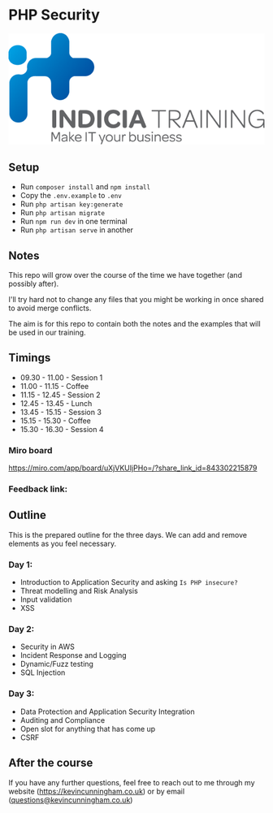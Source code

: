 # PHP Security

![](./INDICIA_Logo.png)

## Setup

-   Run `composer install` and `npm install`
-   Copy the `.env.example` to `.env`
-   Run `php artisan key:generate`
-   Run `php artisan migrate`
-   Run `npm run dev` in one terminal
-   Run `php artisan serve` in another

## Notes

This repo will grow over the course of the time we have together (and possibly after).

I'll try hard not to change any files that you might be working in once shared to avoid merge conflicts.

The aim is for this repo to contain both the notes and the examples that will be used in our training.

## Timings

-   09.30 - 11.00 - Session 1
-   11.00 - 11.15 - Coffee
-   11.15 - 12.45 - Session 2
-   12.45 - 13.45 - Lunch
-   13.45 - 15.15 - Session 3
-   15.15 - 15.30 - Coffee
-   15.30 - 16.30 - Session 4

### Miro board

https://miro.com/app/board/uXjVKUIjPHo=/?share_link_id=843302215879

### Feedback link:

## Outline

This is the prepared outline for the three days. We can add and remove elements as you feel necessary.

### Day 1:

-   Introduction to Application Security and asking `Is PHP insecure?`
-   Threat modelling and Risk Analysis
-   Input validation
-   XSS

### Day 2:

-   Security in AWS
-   Incident Response and Logging
-   Dynamic/Fuzz testing
-   SQL Injection

### Day 3:

-   Data Protection and Application Security Integration
-   Auditing and Compliance
-   Open slot for anything that has come up
-   CSRF

## After the course

If you have any further questions, feel free to reach out to me through my website (https://kevincunningham.co.uk) or by email (questions@kevincunningham.co.uk)
